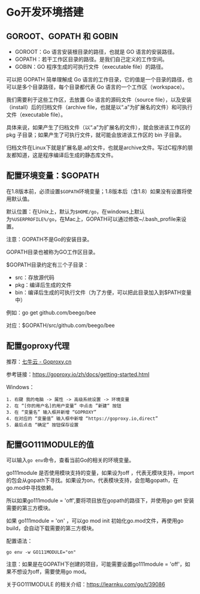 # Go开发环境搭建

## GOROOT、GOPATH 和 GOBIN

- GOROOT：Go 语言安装根目录的路径，也就是 GO 语言的安装路径。
- GOPATH：若干工作区目录的路径。是我们自己定义的工作空间。
- GOBIN：GO 程序生成的可执行文件（executable file）的路径。



可以把 GOPATH 简单理解成 Go 语言的工作目录，它的值是一个目录的路径，也可以是多个目录路径，每个目录都代表 Go 语言的一个工作区（workspace）。

我们需要利于这些工作区，去放置 Go 语言的源码文件（source file），以及安装（install）后的归档文件（archive file，也就是以“.a”为扩展名的文件）和可执行文件（executable file）。

具体来说，如果产生了归档文件（以“.a”为扩展名的文件），就会放进该工作区的 pkg 子目录；如果产生了可执行文件，就可能会放进该工作区的 bin 子目录。

归档文件在Linux下就是扩展名是.a的文件，也就是archive文件。写过C程序的朋友都知道，这是程序编译后生成的静态库文件。



## 配置环境变量：$GOPATH

在1.8版本前，必须设置`$GOPATH`环境变量；1.8版本后（含1.8）如果没有设置将使用默认值。

默认位置：在Unix上，默认为`$HOME/go`，在windows上默认为`%USERPROFILE%/go`，在Mac上，GOPATH可以通过修改~/.bash_profile来设置。

注意：GOPATH不是Go的安装目录。

GOPATH目录也被称为GO工作区目录。

$GOPATH目录约定有三个子目录：

- src：存放源代码
- pkg：编译后生成的文件
- bin：编译后生成的可执行文件（为了方便，可以把此目录加入到$PATH变量中）

例如：go get github.com/beego/bee

对应：$GOPATH/src/github.com/beego/bee



## 配置goproxy代理

推荐：[七牛云 - Goproxy.cn](https://goproxy.cn/)



参考链接：https://goproxy.io/zh/docs/getting-started.html

Windows：

```text
1. 右键 我的电脑 -> 属性 -> 高级系统设置 -> 环境变量
2. 在 “[你的用户名]的用户变量” 中点击 ”新建“ 按钮
3. 在 “变量名” 输入框并新增 “GOPROXY”
4. 在对应的 “变量值” 输入框中新增 “https://goproxy.io,direct”
5. 最后点击 “确定” 按钮保存设置
```



## 配置GO111MODULE的值

可以输入`go env`命令，查看当前Go的相关的环境变量。

go111module 是否使用模块支持的变量，如果设为off ，代表无模块支持，import的包会从gopath下寻找。如果设为on，代表模块支持，会忽略gopath，在go.mod中寻找依赖。

所以如果go111module = 'off',要将项目放在gopath的路径下，并使用go get 安装需要的第三方模块。

如果 go111module = 'on' ，可以go mod init 初始化go.mod文件，再使用go build，会自动下载需要的第三方模块。

配置语法：

```
go env -w GO111MODULE="on"
```

注意：如果是在GOPATH下创建的项目，可能需要设置go111module = 'off'，如果不想设为off，需要使用go mod。

关于GO111MODULE 的相关介绍：https://learnku.com/go/t/39086


